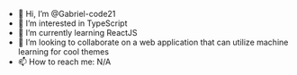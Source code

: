 - 👋 Hi, I’m @Gabriel-code21
- 👀 I’m interested in TypeScript
- 🌱 I’m currently learning ReactJS
- 💞️ I’m looking to collaborate on a web application that can utilize machine learning for cool themes
- 📫 How to reach me: N/A

<!---
Gabriel-code21/Gabriel-code21 is a ✨ special ✨ repository because its `README.md` (this file) appears on your GitHub profile.
You can click the Preview link to take a look at your changes.
--->
